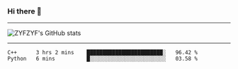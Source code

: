 ### Hi there 👋

-------

<!--

- 🔭 I’m currently working on ...
- 🌱 I’m currently learning Rust
- 👯 I’m looking to collaborate on ...
- 🤔 I’m looking for help with ...
- 💬 Ask me about ...
- 📫 How to reach me: ...
- 😄 Pronouns: ...
- ⚡ Fun fact: ...

-------
-->

![ZYFZYF's GitHub stats](https://github-readme-stats.vercel.app/api?username=ZYFZYF)


-------

<!--START_SECTION:waka-->

```text
C++      3 hrs 2 mins    ████████████████████████░   96.42 %
Python   6 mins          █░░░░░░░░░░░░░░░░░░░░░░░░   03.58 %
```

<!--END_SECTION:waka-->


